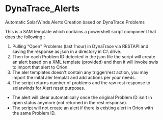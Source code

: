 # DynaTrace_Alerts
Automatic SolarWinds Alerts Creation based on DynaTrace Problems

This is a SAM template which contains a powershell script component that does the following :

1) Pulling "Open" Problems (last 1hour) in DynaTrace via RESTAPI and saving the response as json in a directory in C:\ drive.
2) Then for each Problem ID detected in the json file the script will create an alert based on a XML template (provided) and then it will invoke swis to import that alert to Orion.
3) The aler templates doesn't contain any trigger/rest action, you may import the inital aler templat and add actions per your needs.
4) The script returns number of problems and the raw rest response to solarwinds for Alert reset purposes. 

* The alert will clear automatlically once the original Problem ID isn't in open status anymore (not returned in the rest response).
* The script will not create an alert if there is existing alert in Orion with the same Problem ID.
